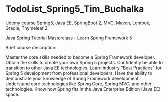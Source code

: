 # TodoList_Spring5_Tim_Buchalka
Udemy course Spring5, Java EE, SpringBoot 2, MVC, Maven, Lombok, Gradle, Thymeleaf 2

Java Spring Tutorial Masterclass - Learn Spring Framework 5

Brief course description:

Master the core skills needed to become a Spring Framework developer.
Obtain the skills to create your own Spring 5 projects.
Confidently be able to transition to other Java EE technologies.
Learn industry "Best Practices" for Spring 5 development from professional developers.
Have the ability to demonstrate your knowledge of Spring Framework development.
Understand core technologies like Spring Core, Spring MVC, and other technologies.
Know how Spring fits in the Java Enterprise Edition (Java EE) space.
